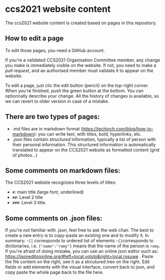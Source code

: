 # ccs2021 website content
The ccs2021 website content is created based on pages in this repository. 

## How to edit a page 

To edit those pages, you need a GitHub account. 

If you're a validated CCS2021 Organisation Committee member, any change you make is immediately visible on the website. If not, you need to make a _pull request_, and an authorised member must validate it to appear on the website.

To edit a page, just clic the edit button (pencil) on the top-right corner. When you're finished, push the green button at the bottom. You can optionnally describe your change. All the history of changes is available, so we can revert to older version in case of a mistake.

## There are two types of pages:

- .md files are in markdown format (https://techinch.com/blog/how-to-markdown): you can write text, with titles, bold, hyperlinks, etc.
- .json files contain _structured_ information, typically a list of person with their personal information. This structured information is automatically translated to appear on the CCS2021 website as formatted content (grid of photos...)

## Some comments on markdown files:

The CCS2021 website recognizes three levels of titles: 
- `#`: main title (large font, underlined)
- `##`: Level 2 title
- `###`: Level 3 title.

## Some comments on .json files:

If you're not familiar with .json, feel free to ask the web chair. The best to create a new entry is to copy-paste an existing one and to modify it. In summary:
-`[]` corresponds to ordered list of elements
-`{}`corresponds to dictionaries, i.e. `{"name":"remy"}` means that the name of the person is `remy`.
If you're afraid of doing mistake, you can use an online json editor such as: https://jsoneditoronline.org/#left=local.voluto&right=local.rosuwe . Paste the file content on the right, see it as a strcutured tree on the right. Edit fields or add elements with the visual interface, convert back to json, and copy paste the whole page back to the file here.
